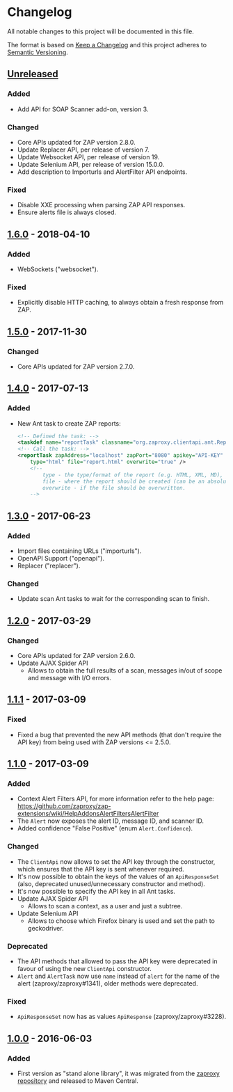 # Changelog
All notable changes to this project will be documented in this file.

The format is based on [Keep a Changelog](https://keepachangelog.com/en/1.0.0/)
and this project adheres to [Semantic Versioning](https://semver.org/spec/v2.0.0.html).

## [Unreleased]
### Added
- Add API for SOAP Scanner add-on, version 3.

### Changed
- Core APIs updated for ZAP version 2.8.0.
- Update Replacer API, per release of version 7.
- Update Websocket API, per release of version 19.
- Update Selenium API, per release of version 15.0.0.
- Add description to Importurls and AlertFilter API endpoints.

### Fixed
- Disable XXE processing when parsing ZAP API responses.
- Ensure alerts file is always closed.

## [1.6.0] - 2018-04-10
### Added
- WebSockets ("websocket").

### Fixed
- Explicitly disable HTTP caching, to always obtain a fresh response from ZAP.

## [1.5.0] - 2017-11-30
### Changed
- Core APIs updated for ZAP version 2.7.0.

## [1.4.0] - 2017-07-13
### Added
- New Ant task to create ZAP reports:
  ```XML
  <!-- Defined the task: -->
  <taskdef name="reportTask" classname="org.zaproxy.clientapi.ant.ReportTask" />
  <!-- Call the task: -->
  <reportTask zapAddress="localhost" zapPort="8080" apikey="API-KEY"
      type="html" file="report.html" overwrite="true" />
      <!--
          type - the type/format of the report (e.g. HTML, XML, MD), defaults to HTML.
          file - where the report should be created (can be an absolute path, if relative it is resolved against the build directory).
          overwrite - if the file should be overwritten.
      -->
  ```

## [1.3.0] - 2017-06-23
### Added
- Import files containing URLs ("importurls").
- OpenAPI Support ("openapi").
- Replacer ("replacer").

### Changed
- Update scan Ant tasks to wait for the corresponding scan to finish.

## [1.2.0] - 2017-03-29
### Changed
- Core APIs updated for ZAP version 2.6.0.
- Update AJAX Spider API
  - Allows to obtain the full results of a scan, messages in/out of scope
  and message with I/O errors.

## [1.1.1] - 2017-03-09
### Fixed
- Fixed a bug that prevented the new API methods (that don't require
the API key) from being used with ZAP versions <= 2.5.0.

## [1.1.0] - 2017-03-09
### Added
- Context Alert Filters API, for more information refer to the help page:
https://github.com/zaproxy/zap-extensions/wiki/HelpAddonsAlertFiltersAlertFilter
- The `Alert` now exposes the alert ID, message ID, and scanner ID.
- Added confidence "False Positive" (enum `Alert.Confidence`).

### Changed
- The `ClientApi` now allows to set the API key through the constructor,
which ensures that the API key is sent whenever required. 
- It's now possible to obtain the keys of the values of an `ApiResponseSet`
(also, deprecated unused/unnecessary constructor and method).
- It's now possible to specify the API key in all Ant tasks.
- Update AJAX Spider API
  - Allows to scan a context, as a user and just a subtree.
- Update Selenium API
  - Allows to choose which Firefox binary is used and set the path to geckodriver.

### Deprecated
 - The API methods that allowed to pass the API key were deprecated in
favour of using the new `ClientApi` constructor.
- `Alert` and `AlertTask` now use `name` instead of `alert` for the name
of the alert (zaproxy/zaproxy#1341), older methods were deprecated.

### Fixed
- `ApiResponseSet` now has as values `ApiResponse` (zaproxy/zaproxy#3228).

## [1.0.0] - 2016-06-03
### Added
 - First version as "stand alone library", it was migrated from the [zaproxy repository](https://github.com/zaproxy/zaproxy)
 and released to Maven Central.

[Unreleased]: https://github.com/zaproxy/zap-api-java/compare/v1.6.0...HEAD
[1.6.0]: https://github.com/zaproxy/zap-api-java/compare/v1.5.0...v1.6.0
[1.5.0]: https://github.com/zaproxy/zap-api-java/compare/v1.4.0...v1.5.0
[1.4.0]: https://github.com/zaproxy/zap-api-java/compare/v1.3.0...v1.4.0
[1.3.0]: https://github.com/zaproxy/zap-api-java/compare/v1.2.0...v1.3.0
[1.2.0]: https://github.com/zaproxy/zap-api-java/compare/v1.1.1...v1.2.0
[1.1.1]: https://github.com/zaproxy/zap-api-java/compare/v1.1.0...v1.1.1
[1.1.0]: https://github.com/zaproxy/zap-api-java/compare/v1.0.0...v1.1.0
[1.0.0]: https://github.com/zaproxy/zap-api-java/compare/6c778f77a817e1ff71e9279e4759535d482e8393...v1.0.0